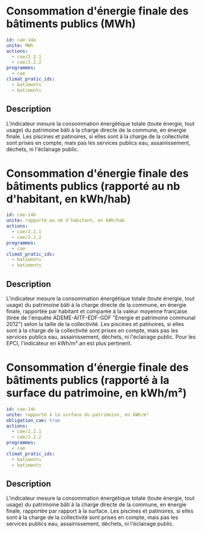 # Consommation d'énergie finale des bâtiments publics (MWh)
```yaml
id: cae-14a
unite: MWh
actions:
  - cae/2.2.1
  - cae/2.2.2
programmes:
  - cae
climat_pratic_ids:
  - batiments
  - batiments
```
## Description
L'indicateur mesure la consommation énergétique totale (toute énergie, tout usage) du patrimoine bâti à la charge directe de la commune, en énergie finale. Les piscines et patinoires, si elles sont à la charge de la collectivité sont prises en compte, mais pas les services publics eau, assainissement, déchets, ni l'éclairage public.




# Consommation d'énergie finale des bâtiments publics (rapporté au nb d'habitant, en kWh/hab)
```yaml
id: cae-14b
unite: rapporté au nb d'habitant, en kWh/hab
actions:
  - cae/2.2.1
  - cae/2.2.2
programmes:
  - cae
climat_pratic_ids:
  - batiments
  - batiments
```
## Description
L'indicateur mesure la consommation énergétique totale (toute énergie, tout usage) du patrimoine bâti à la charge directe de la commune, en énergie finale, rapportée par habitant et comparée à la valeur moyenne française (tirée de l'enquête ADEME-AITF-EDF-GDF "Energie et patrimoine communal 2012") selon la taille de la collectivité. Les piscines et patinoires, si elles sont à la charge de la collectivité sont prises en compte, mais pas les services publics eau, assainissement, déchets, ni l'éclairage public. Pour les EPCI, l'indicateur en kWh/m².an est plus pertinent.




# Consommation d'énergie finale des bâtiments publics (rapporté à la surface du patrimoine, en kWh/m²)
```yaml
id: cae-14c
unite: rapporté à la surface du patrimoine, en kWh/m²
obligation_cae: true
actions:
  - cae/2.2.1
  - cae/2.2.2
programmes:
  - cae
climat_pratic_ids:
  - batiments
  - batiments
```
## Description
L'indicateur mesure la consommation énergétique totale (toute énergie, tout usage) du patrimoine bâti à la charge directe de la commune, en énergie finale, rapportée par rapport à la surface. Les piscines et patinoires, si elles sont à la charge de la collectivité sont prises en compte, mais pas les services publics eau, assainissement, déchets, ni l'éclairage public.




